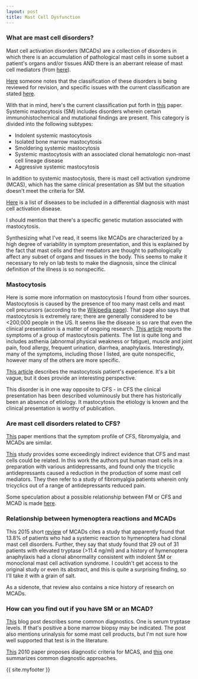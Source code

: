```yaml
---
layout: post
title: Mast Cell Dysfunction 
---
```


### What are  mast cell disorders?
Mast cell activation disorders (MCADs) are a collection of disorders in which there is an accumulation of pathological mast cells in some subset a patient's organs and/or tissues AND there is an aberrant release of mast cell mediators (from [here](http://www.ncbi.nlm.nih.gov/pmc/articles/PMC3069946/)). 

[Here](https://en.wikipedia.org/wiki/Mastocytosis#cite_note-2) someone notes that the classification of these disorders is being reviewed for revision, and specific issues with the current classification are stated [here](http://www.mastocytosis.ca/MSC%20Patient%20Experience.pdf).

With that in mind, here's the current classification put forth in [this](https://en.wikipedia.org/wiki/Mastocytosis#cite_note-2) paper. Systemic mastocytosis (SM) includes disorders wherein certain immunohistochemical and mutational findings are present. This category is divided into the following subtypes:

* Indolent systemic mastocytosis
* Isolated bone marrow mastocytosis
* Smoldering systemic mastocytosis
* Systemic mastocytosis with an associated clonal hematologic non-mast cell lineage disease
* Aggressive systemic mastocytosis

In addition to systemic mastocytosis, there is mast cell activation syndrome (MCAS), which has the same clinical presentation as SM but the situation doesn't meet the criteria for SM.

[Here](http://www.ncbi.nlm.nih.gov/pmc/articles/PMC3069946/table/T4/) is a list of  diseases to be included in a differential diagnosis with mast cell activation disease.

I should mention that there's a specific genetic mutation associated with mastocytosis.

Synthesizing what I've read, it seems like MCADs are characterized by a high degree of variability in symptom presentation, and this is explained by the fact that mast cells and their mediators are thought to pathologically affect any subset of organs and tissues in the body. This seems to make it necessary to rely on lab tests to make the diagnosis, since the clinical definition of the illness is so nonspecific.

### Mastocytosis
Here is some more information on mastocytosis I found from other sources. Mastocytosis is caused by the presence of too many mast cells and mast cell precursors (according to the [Wikipedia page](https://en.wikipedia.org/wiki/Mastocytosis#cite_note-2)). That page also says that mastocytosis is extremely rare; there are generally considered to be <200,000 people in the US. It seems like the disease is so rare that even the clinical presentation is a matter of ongoing research. [This article](https://www.ncbi.nlm.nih.gov/pmc/articles/PMC2386235/) reports the symptoms of a group of mastocytosis patients. The list is quite long and includes asthenia (abnormal physical weakness or fatigue), muscle and joint pain, food allergy, frequent urination, diarrhea, anaphylaxis. Interestingly, many of the symptoms, including those I listed, are quite nonspecific, however many of the others are more specific.

[This article](http://www.mastocytosis.ca/MSC%20Patient%20Experience.pdf) describes the mastocytosis patient's experience. It's a bit vague, but it does provide an interesting perspective.

This disorder is in one way opposite to CFS - in CFS the clinical presentation has been described voluminously but there has historically been an absence of etiology. It mastocytosis the etiology is known and the clinical presentation is worthy of publication. 
### Are mast cell disorders related to CFS?

[This](http://www.ncbi.nlm.nih.gov/pubmed/24784142) paper mentions that the symptom profile of CFS, fibromyalgia, and MCADs are similar.

[This](http://www.ncbi.nlm.nih.gov/pmc/articles/PMC3498825/) study provides some exceedingly indirect evidence that CFS and mast cells could be related. In this work the authors put human mast cells in a preparation with various antidepressants, and found only the tricyclic antidepressants caused a reduction in the production of some mast cell mediators. They then refer to a study of fibromyalgia patients wherein only tricyclics out of a range of antidepressants reduced pain. 

Some speculation about a possible relationship between FM or CFS and MCAD is made [here](http://www.cortjohnson.org/blog/2015/03/17/fibromyalgia-histamine-intolerance-connection/).

### Relationship between hymenoptera reactions and MCADs
This 2015 short [review](http://medcraveonline.com/MOJI/MOJI-02-00032.pdf) of MCADs cites a study that apparently found that 13.8% of patients who had a systemic reaction to hymenoptera had clonal mast cell disorders. Further, they say that study found that 29 out of 31 patients with elevated tryptase (>11.4 ng/ml) and a history of hymenoptera anaphylaxis had a clonal abnormality consistent with indolent SM or monoclonal mast cell activation syndrome. I couldn't get access to the original study or even its abstract, and this is quite a surprising finding, so I'll take it with a grain of salt. 

As a sidenote, that review also contains a nice history of research on MCADs.

### How can you find out if you have SM or an MCAD?
[This](http://www.cortjohnson.org/forums/threads/differentiating-mast-cell-activation-syndrome-mcas-from-pots.2388/) blog post describes some common diagnostics. One is serum tryptase levels. If that's positive a bone marrow biopsy may be indicated. The post also mentions urinalysis for some mast cell products, but I'm not sure how well supported that test is in the literature.

[This](http://www.ncbi.nlm.nih.gov/pmc/articles/PMC3753019/) 2010 paper proposes diagnostic criteria for MCAS, and [this](http://medcraveonline.com/MOJI/MOJI-02-00032.pdf) one summarizes common diagnostic approaches.

{{ site.myfooter }}
